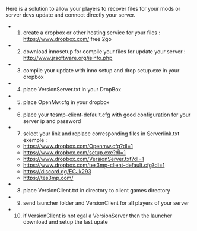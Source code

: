 Here is a solution to allow your players to recover files for your mods or server devs update and connect directly your server.

- 1) create a dropbox or other hosting service for your files : https://www.dropbox.com/ free 2go
- 2) download innosetup for compile your files for update your server : http://www.jrsoftware.org/isinfo.php
- 3) compile your update with inno setup and drop setup.exe in your dropbox
- 4) place VersionServer.txt in your DropBox
- 5) place OpenMw.cfg in your dropbox
- 6) place your tesmp-client-default.cfg with good configuration for your server ip and password
- 7) select your link and replace corresponding files in Serverlink.txt exemple :
    - https://www.dropbox.com/Openmw.cfg?dl=1 
    - https://www.dropbox.com/setup.exe?dl=1
    - https://www.dropbox.com/VersionServer.txt?dl=1
    - https://www.dropbox.com/tes3mp-client-default.cfg?dl=1
    - https://discord.gg/ECJk293
    - https://tes3mp.com/
- 8) place VersionClient.txt in directory to client games directory
- 9) send launcher folder and VersionClient for all players of your server
- 10) if VersionClient is not egal a VersionServer then the launcher download and setup the last upate
